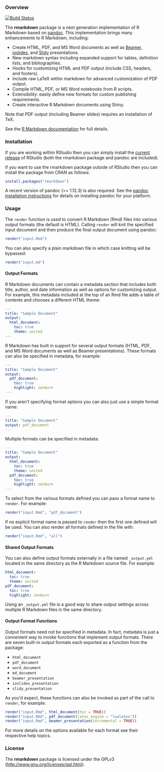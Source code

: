 
### Overview

[![Build Status](https://travis-ci.org/rstudio/rmarkdown.svg?branch=master)](https://travis-ci.org/rstudio/rmarkdown)

The **rmarkdown** package is a next generation implementation of R Markdown based on [pandoc](http://johnmacfarlane.net/pandoc/). This implementation brings many enhancements to R Markdown, including:

-   Create HTML, PDF, and MS Word documents as well as [Beamer](https://bitbucket.org/rivanvx/beamer/wiki/Home), [ioslides](https://code.google.com/p/io-2012-slides/), and [Slidy](http://www.w3.org/Talks/Tools/Slidy2/) presentations.
-   New markdown syntax including expanded support for tables, definition lists, and bibliographies.
-   Hooks for customizing HTML and PDF output (include CSS, headers, and footers).
-   Include raw LaTeX within markdown for advanced customization of PDF output.
-   Compile HTML, PDF, or MS Word notebooks from R scripts.
-   Extensibility: easily define new formats for custom publishing requirements.
-   Create interactive R Markdown documents using Shiny.

Note that PDF output (including Beamer slides) requires an installation of TeX.

See the [R Markdown documentation](http://rmarkdown.rstudio.com/) for full details.

### Installation

If you are working within RStudio then you can simply install the [current release](http://www.rstudio.com/ide/download/preview) of RStudio (both the rmarkdown package and pandoc are included).

If you want to use the rmarkdown package outside of RStudio then you can install the package from CRAN as follows:

``` r
install.packages("rmarkdown")
```

A recent version of pandoc (&gt;= 1.12.3) is also required. See the [pandoc installation instructions](PANDOC.md) for details on installing pandoc for your platform.

### Usage

The `render` function is used to convert R Markdown (Rmd) files into various output formats (the default is HTML). Calling `render` will knit the specified input document and then produce the final output document using pandoc:

``` r
render("input.Rmd")
```

You can also specify a plain markdown file in which case knitting will be bypassed:

``` r
render("input.md")
```

#### Output Formats

R Markdown documents can contain a metadata section that includes both title, author, and date information as well as options for customizing output. For example, this metadata included at the top of an Rmd file adds a table of contents and chooses a different HTML theme:

``` yaml
---
title: "Sample Document"
output:
  html_document:
    toc: true
    theme: united
---
```

R Markdown has built in support for several output formats (HTML, PDF, and MS Word documents as well as Beamer presentations). These formats can also be specified in metadata, for example:

``` yaml
---
title: "Sample Document"
output:
  pdf_document:
    toc: true
    highlight: zenburn
---
```

If you aren't specifying format options you can also just use a simple format name:

``` yaml
---
title: "Sample Document"
output: pdf_document
---
```

Multiple formats can be specified in metadata:

``` yaml
---
title: "Sample Document"
output:
  html_document:
    toc: true
    theme: united
  pdf_document:
    toc: true
    highlight: zenburn
---
```

To select from the various formats defined you can pass a format name to `render`. For example:

``` r
render("input.Rmd", "pdf_document")
```

If no explicit format name is passed to `render` then the first one defined will be used. You can also render all formats defined in the file with:

``` r
render("input.Rmd", "all")
```

#### Shared Output Formats

You can also define output formats externally in a file named `_output.yml` located in the same directory as the R Markdown source file. For example:

``` yaml
html_document:
  toc: true
  theme: united
pdf_document:
  toc: true
  highlight: zenburn
```

Using an `_output.yml` file is a good way to share output settings across multiple R Markdown files in the same directory.

#### Output Format Functions

Output formats need not be specified in metadata. In fact, metadata is just a convenient way to invoke functions that implement output formats. There are seven built-in output formats each exported as a function from the package:

-   `html_document`
-   `pdf_document`
-   `word_document`
-   `md_document`
-   `beamer_presentation`
-   `ioslides_presentation`
-   `slidy_presentation`

As you'd expect, these functions can also be invoked as part of the call to `render`, for example:

``` r
render("input.Rmd", html_document(toc = TRUE))
render("input.Rmd", pdf_document(latex_engine = "lualatex"))
render("input.Rmd", beamer_presentation(incremental = TRUE))
```

For more details on the options available for each format see their respective help topics.

### License

The **rmarkdown** package is licensed under the GPLv3 (<http://www.gnu.org/licenses/gpl.html>).
